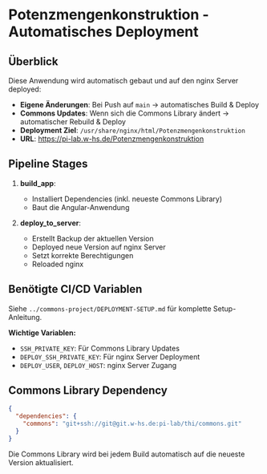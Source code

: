 # Potenzmengenkonstruktion - Automatisches Deployment

## Überblick

Diese Anwendung wird automatisch gebaut und auf den nginx Server deployed:

- **Eigene Änderungen**: Bei Push auf `main` → automatisches Build & Deploy
- **Commons Updates**: Wenn sich die Commons Library ändert → automatischer Rebuild & Deploy
- **Deployment Ziel**: `/usr/share/nginx/html/Potenzmengenkonstruktion`
- **URL**: https://pi-lab.w-hs.de/Potenzmengenkonstruktion

## Pipeline Stages

1. **build_app**: 
   - Installiert Dependencies (inkl. neueste Commons Library)
   - Baut die Angular-Anwendung

2. **deploy_to_server**:
   - Erstellt Backup der aktuellen Version
   - Deployed neue Version auf nginx Server
   - Setzt korrekte Berechtigungen
   - Reloaded nginx

## Benötigte CI/CD Variablen

Siehe `../commons-project/DEPLOYMENT-SETUP.md` für komplette Setup-Anleitung.

**Wichtige Variablen:**
- `SSH_PRIVATE_KEY`: Für Commons Library Updates
- `DEPLOY_SSH_PRIVATE_KEY`: Für nginx Server Deployment
- `DEPLOY_USER`, `DEPLOY_HOST`: nginx Server Zugang

## Commons Library Dependency

```json
{
  "dependencies": {
    "commons": "git+ssh://git@git.w-hs.de:pi-lab/thi/commons.git"
  }
}
```

Die Commons Library wird bei jedem Build automatisch auf die neueste Version aktualisiert.